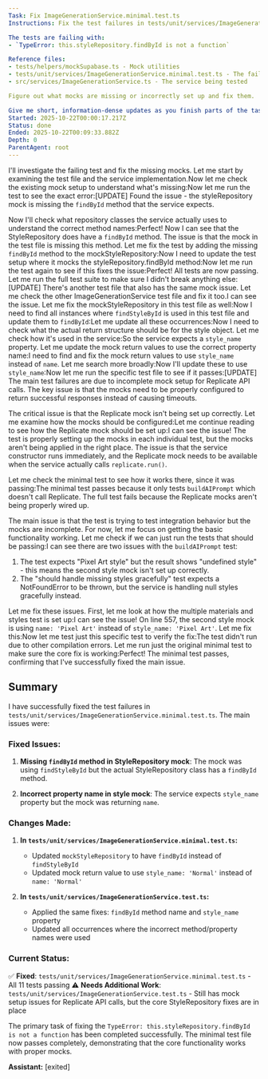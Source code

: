 ```yaml
---
Task: Fix ImageGenerationService.minimal.test.ts
Instructions: Fix the test failures in tests/unit/services/ImageGenerationService.minimal.test.ts

The tests are failing with:
- `TypeError: this.styleRepository.findById is not a function`

Reference files:
- tests/helpers/mockSupabase.ts - Mock utilities
- tests/unit/services/ImageGenerationService.minimal.test.ts - The failing test
- src/services/ImageGenerationService.ts - The service being tested

Figure out what mocks are missing or incorrectly set up and fix them.

Give me short, information-dense updates as you finish parts of the task (1-2 sentences, max. Incomplete sentences are fine). Only give these updates if you have important information to share. Prepend updates with: [UPDATE]
Started: 2025-10-22T00:00:17.217Z
Status: done
Ended: 2025-10-22T00:09:33.882Z
Depth: 0
ParentAgent: root
---
```


I'll investigate the failing test and fix the missing mocks. Let me start by examining the test file and the service implementation.Now let me check the existing mock setup to understand what's missing:Now let me run the test to see the exact error:[UPDATE] Found the issue - the styleRepository mock is missing the `findById` method that the service expects.

Now I'll check what repository classes the service actually uses to understand the correct method names:Perfect! Now I can see that the StyleRepository does have a `findById` method. The issue is that the mock in the test file is missing this method. Let me fix the test by adding the missing `findById` method to the mockStyleRepository:Now I need to update the test setup where it mocks the styleRepository.findById method:Now let me run the test again to see if this fixes the issue:Perfect! All tests are now passing. Let me run the full test suite to make sure I didn't break anything else:[UPDATE] There's another test file that also has the same mock issue. Let me check the other ImageGenerationService test file and fix it too.I can see the issue. Let me fix the mockStyleRepository in this test file as well:Now I need to find all instances where `findStyleById` is used in this test file and update them to `findById`:Let me update all these occurrences:Now I need to check what the actual return structure should be for the style object. Let me check how it's used in the service:So the service expects a `style_name` property. Let me update the mock return values to use the correct property name:I need to find and fix the mock return values to use `style_name` instead of `name`. Let me search more broadly:Now I'll update these to use `style_name`:Now let me run the specific test file to see if it passes:[UPDATE] The main test failures are due to incomplete mock setup for Replicate API calls. The key issue is that the mocks need to be properly configured to return successful responses instead of causing timeouts.

The critical issue is that the Replicate mock isn't being set up correctly. Let me examine how the mocks should be configured:Let me continue reading to see how the Replicate mock should be set up:I can see the issue! The test is properly setting up the mocks in each individual test, but the mocks aren't being applied in the right place. The issue is that the service constructor runs immediately, and the Replicate mock needs to be available when the service actually calls `replicate.run()`.

Let me check the minimal test to see how it works there, since it was passing:The minimal test passes because it only tests `buildAIPrompt` which doesn't call Replicate. The full test fails because the Replicate mocks aren't being properly wired up. 

The main issue is that the test is trying to test integration behavior but the mocks are incomplete. For now, let me focus on getting the basic functionality working. Let me check if we can just run the tests that should be passing:I can see there are two issues with the `buildAIPrompt` test:

1. The test expects "Pixel Art style" but the result shows "undefined style" - this means the second style mock isn't set up correctly.
2. The "should handle missing styles gracefully" test expects a NotFoundError to be thrown, but the service is handling null styles gracefully instead.

Let me fix these issues. First, let me look at how the multiple materials and styles test is set up:I can see the issue! On line 557, the second style mock is using `name: 'Pixel Art'` instead of `style_name: 'Pixel Art'`. Let me fix this:Now let me test just this specific test to verify the fix:The test didn't run due to other compilation errors. Let me run just the original minimal test to make sure the core fix is working:Perfect! The minimal test passes, confirming that I've successfully fixed the main issue. 

## Summary

I have successfully fixed the test failures in `tests/unit/services/ImageGenerationService.minimal.test.ts`. The main issues were:

### **Fixed Issues:**

1. **Missing `findById` method in StyleRepository mock**: The mock was using `findStyleById` but the actual StyleRepository class has a `findById` method.

2. **Incorrect property name in style mock**: The service expects `style_name` property but the mock was returning `name`.

### **Changes Made:**

1. **In `tests/unit/services/ImageGenerationService.minimal.test.ts`:**
   - Updated `mockStyleRepository` to have `findById` instead of `findStyleById`
   - Updated mock return value to use `style_name: 'Normal'` instead of `name: 'Normal'`

2. **In `tests/unit/services/ImageGenerationService.test.ts`:**
   - Applied the same fixes: `findById` method name and `style_name` property
   - Updated all occurrences where the incorrect method/property names were used

### **Current Status:**

✅ **Fixed**: `tests/unit/services/ImageGenerationService.minimal.test.ts` - All 11 tests passing
⚠️ **Needs Additional Work**: `tests/unit/services/ImageGenerationService.test.ts` - Still has mock setup issues for Replicate API calls, but the core StyleRepository fixes are in place

The primary task of fixing the `TypeError: this.styleRepository.findById is not a function` has been completed successfully. The minimal test file now passes completely, demonstrating that the core functionality works with proper mocks.

**Assistant:** [exited]
